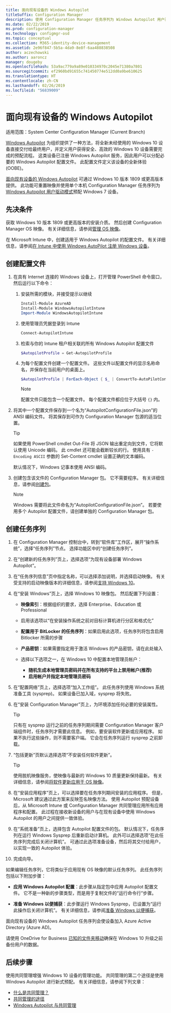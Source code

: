 ```yaml
---
title: 面向现有设备的 Windows Autopilot
titleSuffix: Configuration Manager
description: 使用 Configuration Manager 任务序列为 Windows Autopilot 用户驱动模式重置映像并预配 Windows 7 设备
ms.date: 02/22/2019
ms.prod: configuration-manager
ms.technology: configmgr-osd
ms.topic: conceptual
ms.collection: M365-identity-device-management
ms.assetid: 2e96f847-5b5a-4da9-8e8f-6aa488838508
author: aczechowski
ms.author: aaroncz
manager: dougeby
ms.openlocfilehash: 53a9ac779a9a89e010334970c2045e71380a7801
ms.sourcegitcommit: ef2960bd91655c741450774e512dd0a9be610625
ms.translationtype: HT
ms.contentlocale: zh-CN
ms.lasthandoff: 02/26/2019
ms.locfileid: "56839009"
---
```

# <a name="windows-autopilot-for-existing-devices"></a>面向现有设备的 Windows Autopilot
<!--3607717, fka 1358333-->

适用范围：System Center Configuration Manager (Current Branch)

[Windows Autopilot](https://docs.microsoft.com/windows/deployment/windows-autopilot/windows-autopilot) 为组织提供了一种方法，将全新未经使用的 Windows 10 设备直接交付给最终用户，并定义用户获得安全、高效的 Windows 10 设备需要完成的预配流程。 这类设备已注册 Windows Autopilot 服务，因此用户可以分配必要的 Windows Autopilot 配置文件。 此配置文件定义该设备的全新体验 (OOBE)。 

[面向现有设备的 Windows Autopilot](https://techcommunity.microsoft.com/t5/Windows-IT-Pro-Blog/New-Windows-Autopilot-capabilities-and-expanded-partner-support/ba-p/260430) 可通过 Windows 10 版本 1809 或更高版本提供。 此功能可重置映像并使用单个本机 Configuration Manager 任务序列为 [Windows Autopilot 用户驱动模式](https://docs.microsoft.com/windows/deployment/windows-autopilot/user-driven)预配 Windows 7 设备。 



## <a name="prerequisites"></a>先决条件

获取 Windows 10 版本 1809 或更高版本的安装介质。 然后创建 Configuration Manager OS 映像。 有关详细信息，请参阅[管理 OS 映像](/sccm/osd/get-started/manage-operating-system-images)。

在 Microsoft Intune 中，创建适用于 Windows Autopilot 的配置文件。 有关详细信息，请参阅[在 Intune 中使用 Windows AutoPilot 注册 Windows 设备](https://docs.microsoft.com/intune/enrollment-autopilot)。


## <a name="create-the-configuration-file"></a>创建配置文件

1. 在具有 Internet 连接的 Windows 设备上，打开管理 PowerShell 命令窗口，然后运行以下命令：  

    1. 安装所需的模块，并接受提示以继续  
        ``` PowerShell  
        Install-Module AzureAD
        Install-Module WindowsAutopilotIntune 
        Import-Module WindowsAutopilotIntune 
        ```

    2. 使用管理员凭据登录到 Intune  
        ``` PowerShell  
        Connect-AutopilotIntune 
        ```

    3. 检索与你的 Intune 租户相关联的所有 Windows Autopilot 配置文件  
        ``` PowerShell  
        $AutopilotProfile = Get-AutopilotProfile
        ```

    4. 为每个配置文件创建一个配置文件。 这些文件以配置文件的显示名称命名，并保存在当前用户的桌面上。<!--PowerShell example courtesy of GitHub user treestryder from SCCMDocs issue #1196-->  
        ``` PowerShell  
        $AutopilotProfile | ForEach-Object { $_ | ConvertTo-AutoPilotConfigurationJSON | Set-Content -Encoding Ascii "~\Desktop\$($_.displayName).json" }
        ```  

        > [!Note]  
        > 配置文件只能包含一个配置文件。 每个配置文件都应位于大括号 `{}` 内。  

2. 将其中一个配置文件保存到一个名为“AutopilotConfigurationFile.json”的 ANSI 编码文件。 将其保存到可作为 Configuration Manager 包源的适当位置。  

    > [!Tip]  
    > 如果使用 PowerShell cmdlet Out-File 将 JSON 输出重定向到文件，它将默认使用 Unicode 编码。 此 cmdlet 还可能会截断较长的行。 使用具有 `-Encoding ASCII` 参数的 Set-Content cmdlet 设置正确的文本编码。   
    > 
    > 默认情况下，Windows 记事本使用 ANSI 编码。  

3. 创建包含该文件的 Configuration Manager 包。 它不需要程序。 有关详细信息，请参阅[创建包](/sccm/apps/deploy-use/packages-and-programs#create-a-package-and-program)。  

    > [!NOTE]  
    > Windows 需要将此文件命名为“AutopilotConfigurationFile.json”。 若要使用多个 Autopilot 配置文件，请创建单独的 Configuration Manager 包。  



## <a name="create-the-task-sequence"></a>创建任务序列

1. 在 Configuration Manager 控制台中，转到“软件库”工作区，展开“操作系统”，选择“任务序列”节点。 选择功能区中的“创建任务序列”。  

2. 在“创建新的任务序列”页上，选择选项“为现有设备部署 Windows Autopilot”。  

3. 在“任务序列信息”页中指定名称，可以选择添加说明，并选择启动映像。 有关受支持的启动映像版本的详细信息，请参阅[支持 Windows 10](/sccm/core/plan-design/configs/support-for-windows-10#windows-10-adk)。  

4. 在“安装 Windows”页上，选择 Windows 10 映像包。 然后配置下列设置：  

    - **映像索引**：根据组织的要求，选择 Enterprise、Education 或 Professional  

    - 启用该选项以“在安装操作系统之前对目标计算机进行分区和格式化”  

    - **配置用于 BitLocker 的任务序列**：如果启用此选项，任务序列将包含启用 Bitlocker 所需的步骤  

    - **产品密钥**：如果需要指定用于激活 Windows 的产品密钥，请在此处输入  

    - 选择以下选项之一，在 Windows 10 中配置本地管理员帐户：  
        - **随机生成本地管理员密码并在所有支持的平台上禁用帐户(推荐)**
        - **启用帐户并指定本地管理员密码**

5. 在“配置网络”页上，选择选项“加入工作组”。 此任务序列使用 Windows 系统准备工具 (sysprep)。 如果设备已加入域，sysprep 将失败。  

6. 在“安装 Configuration Manager”页上，为环境添加任何必要的安装属性。  

    > [!Tip]  
    > 只有在 sysprep 运行之前的任务序列期间需要 Configuration Manager 客户端组件时，任务序列才需要此信息。 例如，要安装软件更新或应用程序。 如果不执行这些操作，则不需要客户端。 它会在任务序列运行 sysprep 之前卸载。  

7. “包括更新”页默认选择选项“不安装任何软件更新”。  

    > [!Tip]  
    > 使用脱机映像服务，使映像与最新的 Windows 10 质量更新保持最新。 有关详细信息，请参阅[将软件更新应用于 OS 映像](/sccm/osd/get-started/manage-operating-system-images#BKMK_OSImagesApplyUpdates)。  

8. 在“安装应用程序”页上，可以选择要在任务序列期间安装的应用程序。 但是，Microsoft 建议通过此方案来反映签名映像方法。 使用 Autopilot 预配设备后，从 Microsoft Intune 或 Configuration Manager 共同管理应用所有应用程序和配置。 此过程在接收新设备的用户与在现有设备中使用 Windows Autopilot 的用户之间提供一致体验。  

8. 在“系统准备”页上，选择包含 Autopilot 配置文件的包。 默认情况下，任务序列在运行 Windows Sysprep 后重新启动计算机。 此外可以选择选项“在此任务序列完成后关闭计算机”。 可通过此选项准备设备，然后将其交付给用户，以实现一致的 Autopilot 体验。  

9. 完成向导。  

如果编辑任务序列，它将类似于应用现有 OS 映像的默认任务序列。 此任务序列包括以下附加步骤：  

- **应用 Windows Autopilot 配置**：此步骤从指定包中应用 Autopilot 配置文件。 它不是一种新的步骤类型，而是用于复制文件的“运行命令行”步骤。  

- **准备 Windows 以便捕获**：此步骤运行 Windows Sysprep，已设置为“运行此操作后关闭计算机”。 有关详细信息，请参阅[准备 Windows 以便捕获](/sccm/osd/understand/task-sequence-steps#BKMK_PrepareWindowsforCapture)。  

面向现有设备的 Windows Autopilot 任务序列会使设备加入 Azure Active Directory (Azure AD)。 

请使用 OneDrive for Business [已知的文件夹移动](https://docs.microsoft.com/onedrive/redirect-known-folders)确保在 Windows 10 升级之前备份用户的数据。



## <a name="next-steps"></a>后续步骤

使用共同管理增强 Windows 10 设备的管理功能。 共同管理的第二个途径是使用 Windows Autopilot 进行新式预配。 有关详细信息，请参阅下列文章：

- [什么是共同管理？](/sccm/comanage/overview)
- [共同管理的途径](/sccm/comanage/quickstart-paths)
- [Windows Autopilot 与共同管理](/sccm/comanage/quickstart-autopilot)


